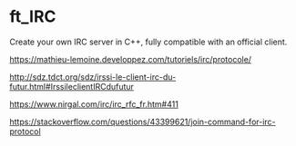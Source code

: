 # ft_IRC
Create your own IRC server in C++, fully compatible with an official client. 

https://mathieu-lemoine.developpez.com/tutoriels/irc/protocole/

http://sdz.tdct.org/sdz/irssi-le-client-irc-du-futur.html#IrssileclientIRCdufutur

https://www.nirgal.com/irc/irc_rfc_fr.htm#411

https://stackoverflow.com/questions/43399621/join-command-for-irc-protocol
